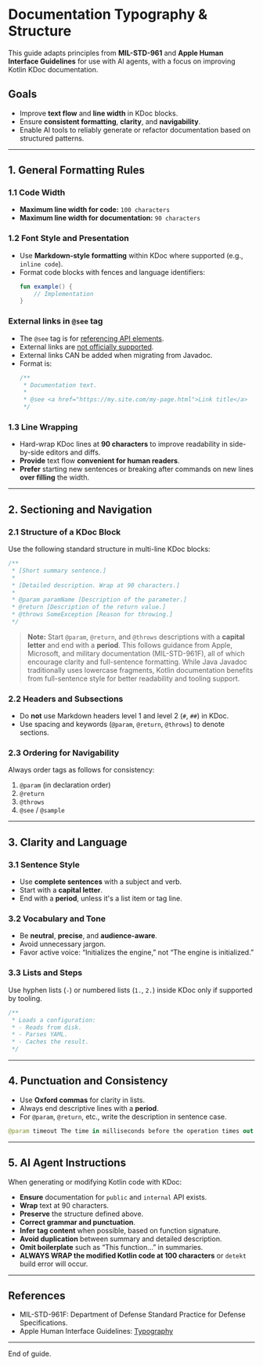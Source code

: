 # Documentation Typography & Structure

This guide adapts principles from **MIL-STD-961** and **Apple Human Interface Guidelines** for use
with AI agents, with a focus on improving Kotlin KDoc documentation.

## Goals
- Improve **text flow** and **line width** in KDoc blocks.
- Ensure **consistent formatting**, **clarity**, and **navigability**.
- Enable AI tools to reliably generate or refactor documentation based on structured patterns.

---

## 1. General Formatting Rules

### 1.1 Code Width
- **Maximum line width for code:** `100 characters`
- **Maximum line width for documentation:** `90 characters`

### 1.2 Font Style and Presentation
- Use **Markdown-style formatting** within KDoc where supported (e.g., `inline code`).
- Format code blocks with fences and language identifiers:
  ```kotlin
  fun example() {
      // Implementation
  }
  ```

### External links in `@see` tag

- The `@see` tag is for [referencing API elements](https://kotlinlang.org/docs/kotlin-doc.html#see-identifier).
- External links are [not officially supported](https://github.com/Kotlin/dokka/issues/518).
- External links CAN be added when migrating from Javadoc.
- Format is:
  ```kotlin
  /**
   * Documentation text.
   *
   * @see <a href="https://my.site.com/my-page.html">Link title</a>
   */
  ```

### 1.3 Line Wrapping
- Hard-wrap KDoc lines at **90 characters** to improve readability in side-by-side editors and diffs.
- **Provide** text flow **convenient for human readers**.
- **Prefer** starting new sentences or breaking after commands on new lines **over filling** the width.

---

## 2. Sectioning and Navigation

### 2.1 Structure of a KDoc Block
Use the following standard structure in multi-line KDoc blocks:

```kotlin
/**
 * [Short summary sentence.]
 *
 * [Detailed description. Wrap at 90 characters.]
 *
 * @param paramName [Description of the parameter.]
 * @return [Description of the return value.]
 * @throws SomeException [Reason for throwing.]
 */
```

> **Note:** Start `@param`, `@return`, and `@throws` descriptions with a **capital letter** and
> end with a **period**. This follows guidance from Apple, Microsoft, and military documentation
> (MIL-STD-961F), all of which encourage clarity and full-sentence formatting.
> While Java Javadoc traditionally uses lowercase fragments, Kotlin documentation benefits
> from full-sentence style for better readability and tooling support.

### 2.2 Headers and Subsections
- Do **not** use Markdown headers level 1 and level 2 (`#`, `##`) in KDoc.
- Use spacing and keywords (`@param`, `@return`, `@throws`) to denote sections.

### 2.3 Ordering for Navigability
Always order tags as follows for consistency:
1. `@param` (in declaration order)
2. `@return`
3. `@throws`
4. `@see` / `@sample`

---

## 3. Clarity and Language

### 3.1 Sentence Style
- Use **complete sentences** with a subject and verb.
- Start with a **capital letter**.
- End with a **period**, unless it's a list item or tag line.

### 3.2 Vocabulary and Tone
- Be **neutral**, **precise**, and **audience-aware**.
- Avoid unnecessary jargon.
- Favor active voice: “Initializes the engine,” not “The engine is initialized.”

### 3.3 Lists and Steps
Use hyphen lists (`-`) or numbered lists (`1.`, `2.`) inside KDoc only if supported by tooling.

```kotlin
/**
 * Loads a configuration:
 * - Reads from disk.
 * - Parses YAML.
 * - Caches the result.
 */
```

---

## 4. Punctuation and Consistency

- Use **Oxford commas** for clarity in lists.
- Always end descriptive lines with a **period**.
- For `@param`, `@return`, etc., write the description in sentence case.

```kotlin
@param timeout The time in milliseconds before the operation times out.
```

---

## 5. AI Agent Instructions

When generating or modifying Kotlin code with KDoc:

- **Ensure** documentation for `public`  and `internal` API exists.
- **Wrap** text at 90 characters.
- **Preserve** the structure defined above.
- **Correct grammar and punctuation**.
- **Infer tag content** when possible, based on function signature.
- **Avoid duplication** between summary and detailed description.
- **Omit boilerplate** such as “This function...” in summaries.
- **ALWAYS WRAP the modified Kotlin code at 100 characters** or `detekt` build error will occur. 

---

## References
- MIL-STD-961F: Department of Defense Standard Practice for Defense Specifications.
- Apple Human Interface Guidelines: [Typography](https://developer.apple.com/design/human-interface-guidelines/foundations/typography/)

---

End of guide.

